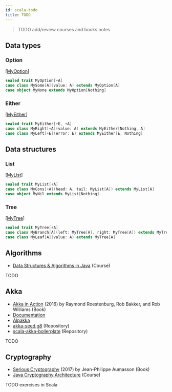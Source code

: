 ```yaml
---
id: scala-todo
title: TODO
---
```


> TODO add/review courses and books notes

## Data types

### Option

[[MyOption](https://niqdev.github.io/scala-fp)]

```scala mdoc
sealed trait MyOption[+A]
case class MySome[A](value: A) extends MyOption[A]
case object MyNone extends MyOption[Nothing]
```

### Either

[[MyEither](https://niqdev.github.io/scala-fp)]

```scala mdoc
sealed trait MyEither[+E, +A]
case class MyRight[+A](value: A) extends MyEither[Nothing, A]
case class MyLeft[+E](error: E) extends MyEither[E, Nothing]
```

## Data structures

### List

[[MyList](https://niqdev.github.io/scala-fp)]

```scala mdoc
sealed trait MyList[+A]
case class MyCons[+A](head: A, tail: MyList[A]) extends MyList[A]
case object MyNil extends MyList[Nothing]
```

### Tree

[[MyTree](https://niqdev.github.io/scala-fp)]

```scala mdoc
sealed trait MyTree[+A]
case class MyBranch[A](left: MyTree[A], right: MyTree[A]) extends MyTree[A]
case class MyLeaf[A](value: A) extends MyTree[A]
```

## Algorithms

* [Data Structures & Algorithms in Java](https://www.udemy.com/course/from-0-to-1-data-structures) (Course)

TODO

## Akka

* [Akka in Action](https://amzn.to/2vsTesn) (2016) by Raymond Roestenburg, Rob Bakker, and Rob Williams (Book)
* [Documentation](https://akka.io/docs)
* [Alpakka](https://doc.akka.io/docs/alpakka-kafka/current)
* [akka-seed.g8](https://github.com/niqdev/akka-seed.g8) (Repository)
* [scala-akka-boilerplate](https://github.com/brightwindanalysis/scala-akka-boilerplate) (Repository)

TODO

## Cryptography

* [Serious Cryptography](https://nostarch.com/seriouscrypto) (2017) by Jean-Philippe Aumasson (Book)
* [Java Cryptography Architecture](https://www.udemy.com/course/java-cryptography-architecture-hashing-and-secure-password) (Course)

TODO exercises in Scala
